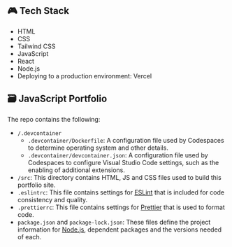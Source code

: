 ## 🎮 Tech Stack
- HTML
- CSS
- Tailwind CSS
- JavaScript
- React
- Node.js
- Deploying to a production environment: Vercel

## 🗃️ JavaScript Portfolio

The repo contains the following:

- `/.devcontainer`
  - `.devcontainer/Dockerfile`: A configuration file used by Codespaces to determine operating system and other details.
  - `.devcontainer/devcontainer.json`: A configuration file used by Codespaces to configure Visual Studio Code settings, such as the enabling of additional extensions.
- `/src`: This directory contains HTML, JS and CSS files used to build this portfolio site.
- `.eslintrc`: This file contains settings for [ESLint](https://eslint.org/)</a> that is included for code consistency and quality.
- `.prettierrc`: This file contains settings for [Prettier](https://prettier.io/) that is used to format code.
- `package.json` and `package-lock.json`: These files define the project information for [Node.js](https://nodejs.org/)</a>, dependent packages and the versions needed of each.
